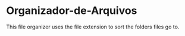# Organizador-de-Arquivos

This file organizer uses the file extension to sort the folders files go to.

